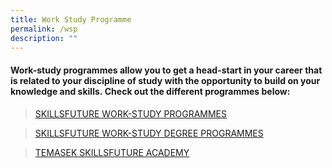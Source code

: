 ```yaml
---
title: Work Study Programme
permalink: /wsp
description: ""
---
```

#### Work-study programmes allow you to get a head-start in your career that is related to your discipline of study with the opportunity to build on your knowledge and skills. Check out the different programmes below:

>[SKILLSFUTURE WORK-STUDY PROGRAMMES](https://programmes.myskillsfuture.gov.sg/WorkStudyIndividualProgrammes/Programme_Summary.aspx)

>[SKILLSFUTURE WORK-STUDY DEGREE PROGRAMMES](https://www.skillsfuture.gov.sg/wsdeg#whatisit)

>[TEMASEK SKILLSFUTURE ACADEMY](https://www.tp.edu.sg/research-and-industry/temasek-skillsfuture-academy.html)